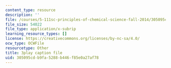 ```yaml
---
content_type: resource
description: ''
file: /courses/5-111sc-principles-of-chemical-science-fall-2014/305095cdb9fa5288b446f85e0a27af78_p8AAjZXr5dg.vtt
file_size: 54022
file_type: application/x-subrip
learning_resource_types: []
license: https://creativecommons.org/licenses/by-nc-sa/4.0/
ocw_type: OCWFile
resourcetype: Other
title: 3play caption file
uid: 305095cd-b9fa-5288-b446-f85e0a27af78
---
```

